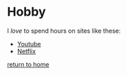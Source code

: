 # Hobby

I _love_ to spend hours on sites like these:

* [Youtube](https://www.youtube.com)
* [Netflix](https://www.netflix.com/browse)

[return to home](./README.md)
